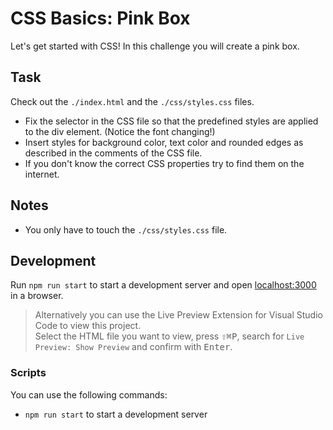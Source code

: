 # CSS Basics: Pink Box

Let's get started with CSS! In this challenge you will create a pink box.

## Task

Check out the `./index.html` and the `./css/styles.css` files.

- Fix the selector in the CSS file so that the predefined styles are applied to the div element. (Notice the font changing!)
- Insert styles for background color, text color and rounded edges as described in the comments of the CSS file.
- If you don't know the correct CSS properties try to find them on the internet.

## Notes

- You only have to touch the `./css/styles.css` file.

## Development

Run `npm run start` to start a development server and open [localhost:3000](http://localhost:3000) in a browser.

> Alternatively you can use the Live Preview Extension for Visual Studio Code to view this project.  
> Select the HTML file you want to view, press <kbd>⇧</kbd><kbd>⌘</kbd><kbd>P</kbd>, search for `Live Preview: Show Preview` and confirm with <kbd>Enter</kbd>.

### Scripts

You can use the following commands:

- `npm run start` to start a development server
